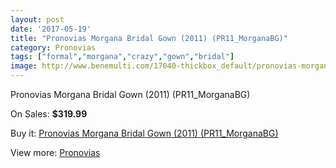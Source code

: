 ```yaml
---
layout: post
date: '2017-05-19'
title: "Pronovias Morgana Bridal Gown (2011) (PR11_MorganaBG)"
category: Pronovias
tags: ["formal","morgana","crazy","gown","bridal"]
image: http://www.benemulti.com/17040-thickbox_default/pronovias-morgana-bridal-gown-2011-pr11morganabg.jpg
---
```

Pronovias Morgana Bridal Gown (2011) (PR11_MorganaBG)

On Sales: **$319.99**
<a href="https://www.benemulti.com/en/pronovias/6511-pronovias-morgana-bridal-gown-2011-pr11morganabg.html"><amp-img layout="responsive" width="600" height="600" src="//www.benemulti.com/17040-thickbox_default/pronovias-morgana-bridal-gown-2011-pr11morganabg.jpg" alt="Pronovias Morgana Bridal Gown (2011) (PR11_MorganaBG) 0" /></a>
<a href="https://www.benemulti.com/en/pronovias/6511-pronovias-morgana-bridal-gown-2011-pr11morganabg.html"><amp-img layout="responsive" width="600" height="600" src="//www.benemulti.com/17042-thickbox_default/pronovias-morgana-bridal-gown-2011-pr11morganabg.jpg" alt="Pronovias Morgana Bridal Gown (2011) (PR11_MorganaBG) 1" /></a>
<a href="https://www.benemulti.com/en/pronovias/6511-pronovias-morgana-bridal-gown-2011-pr11morganabg.html"><amp-img layout="responsive" width="600" height="600" src="//www.benemulti.com/17041-thickbox_default/pronovias-morgana-bridal-gown-2011-pr11morganabg.jpg" alt="Pronovias Morgana Bridal Gown (2011) (PR11_MorganaBG) 2" /></a>

Buy it: [Pronovias Morgana Bridal Gown (2011) (PR11_MorganaBG)](https://www.benemulti.com/en/pronovias/6511-pronovias-morgana-bridal-gown-2011-pr11morganabg.html "Pronovias Morgana Bridal Gown (2011) (PR11_MorganaBG)")

View more: [Pronovias](https://www.benemulti.com/en/55-pronovias "Pronovias")